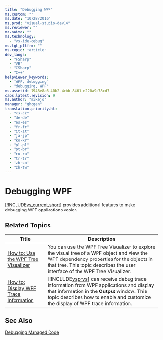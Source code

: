 ```yaml
---
title: "Debugging WPF"
ms.custom: ""
ms.date: "10/28/2016"
ms.prod: "visual-studio-dev14"
ms.reviewer: ""
ms.suite: ""
ms.technology: 
  - "vs-ide-debug"
ms.tgt_pltfrm: ""
ms.topic: "article"
dev_langs: 
  - "FSharp"
  - "VB"
  - "CSharp"
  - "C++"
helpviewer_keywords: 
  - "WPF, debugging"
  - "debugging, WPF"
ms.assetid: 7948e8a6-40b2-4ebb-8461-e220a9e78cd7
caps.latest.revision: 9
ms.author: "mikejo"
manager: "ghogen"
translation.priority.ht: 
  - "cs-cz"
  - "de-de"
  - "es-es"
  - "fr-fr"
  - "it-it"
  - "ja-jp"
  - "ko-kr"
  - "pl-pl"
  - "pt-br"
  - "ru-ru"
  - "tr-tr"
  - "zh-cn"
  - "zh-tw"
---
```

# Debugging WPF
[!INCLUDE[vs_current_short](../code-quality/includes/vs_current_short_md.md)] provides additional features to make debugging WPF applications easier.  
  
## Related Topics  
  
|Title|Description|  
|-----------|-----------------|  
|[How to: Use the WPF Tree Visualizer](../debugger/how-to-use-the-wpf-tree-visualizer.md)|You can use the WPF Tree Visualizer to explore the visual tree of a WPF object and view the WPF dependency properties for the objects in that tree. This topic describes the user interface of the WPF Tree Visualizer.|  
|[How to: Display WPF Trace Information](../debugger/how-to-display-wpf-trace-information.md)|[!INCLUDE[vsprvs](../code-quality/includes/vsprvs_md.md)] can receive debug trace information from WPF applications and display that information in the **Output** window. This topic describes how to enable and customize the display of WPF trace information.|  
  
## See Also  
 [Debugging Managed Code](../debugger/debugging-managed-code.md)